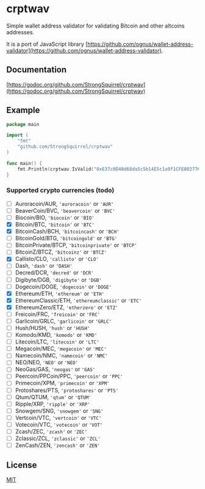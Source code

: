 # crptwav

Simple wallet address validator for validating Bitcoin and other altcoins addresses.

It is a port of JavaScript library [https://github.com/ognus/wallet-address-validator](https://github.com/ognus/wallet-address-validator).

## Documentation

[https://godoc.org/github.com/StrongSquirrel/crptwav](https://godoc.org/github.com/StrongSquirrel/crptwav)

## Example

```go
package main

import (
    "fmt"
    "github.com/StrongSquirrel/crptwav"
)

func main() {
    fmt.Println(crptwav.IsValid("0xE37c0D48d68da5c5b14E5c1a9f1CFE802776D9FF", "ETH", "both"))
}
```

### Supported crypto currencies (todo)

- [ ] Auroracoin/AUR, `'auroracoin'` or `'AUR'`
- [ ] BeaverCoin/BVC, `'beavercoin'` or `'BVC'`
- [ ] Biocoin/BIO, `'biocoin'` or `'BIO'`
- [x] Bitcoin/BTC, `'bitcoin'` or `'BTC'`
- [x] BitcoinCash/BCH, `'bitcoincash'` or `'BCH'`
- [ ] BitcoinGold/BTG, `'bitcoingold'` or `'BTG'`
- [ ] BitcoinPrivate/BTCP, `'bitcoinprivate'` or `'BTCP'`
- [ ] BitcoinZ/BTCZ, `'bitcoinz'` or `'BTCZ'`
- [x] Callisto/CLO, `'callisto'` or `'CLO'`
- [ ] Dash, `'dash'` or `'DASH'`
- [ ] Decred/DCR, `'decred'` or `'DCR'`
- [ ] Digibyte/DGB, `'digibyte'` or `'DGB'`
- [ ] Dogecoin/DOGE, `'dogecoin'` or `'DOGE'`
- [x] Ethereum/ETH, `'ethereum'` or `'ETH'`
- [x] EthereumClassic/ETH, `'ethereumclassic'` or `'ETC'`
- [x] EthereumZero/ETZ, `'etherzero'` or `'ETZ'`
- [ ] Freicoin/FRC, `'freicoin'` or `'FRC'`
- [ ] Garlicoin/GRLC, `'garlicoin'` or `'GRLC'`
- [ ] Hush/HUSH, `'hush'` or `'HUSH'`
- [ ] Komodo/KMD, `'komodo'` or `'KMD'`
- [ ] Litecoin/LTC, `'litecoin'` or `'LTC'`
- [ ] Megacoin/MEC, `'megacoin'` or `'MEC'`
- [ ] Namecoin/NMC, `'namecoin'` or `'NMC'`
- [ ] NEO/NEO, `'NEO'` or `'NEO'`
- [ ] NeoGas/GAS, `'neogas'` or `'GAS'`
- [ ] Peercoin/PPCoin/PPC, `'peercoin'` or `'PPC'`
- [ ] Primecoin/XPM, `'primecoin'` or `'XPM'`
- [ ] Protoshares/PTS, `'protoshares'` or `'PTS'`
- [ ] Qtum/QTUM, `'qtum'` or `'QTUM'`
- [ ] Ripple/XRP, `'ripple'` or `'XRP'`
- [ ] Snowgem/SNG, `'snowgem'` or `'SNG'`
- [ ] Vertcoin/VTC, `'vertcoin'` or `'VTC'`
- [ ] Votecoin/VTC, `'votecoin'` or `'VOT'`
- [ ] Zcash/ZEC, `'zcash'` or `'ZEC'`
- [ ] Zclassic/ZCL, `'zclassic'` or `'ZCL'`
- [ ] ZenCash/ZEN, `'zencash'` or `'ZEN'`

## License

[MIT](LICENSE)
